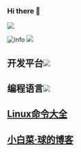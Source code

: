 ### Hi there 👋

<!--
**Github-xingqiu/Github-xingqiu** is a ✨ _special_ ✨ repository because its `README.md` (this file) appears on your GitHub profile.

Here are some ideas to get you started:

- 🔭 I’m currently working on ...
- 🌱 I’m currently learning ...
- 👯 I’m looking to collaborate on ...
- 🤔 I’m looking for help with ...
- 💬 Ask me about ...
- 📫 How to reach me: ...
- 😄 Pronouns: ...
- ⚡ Fun fact: ...
-->

![](http://antzuhl.cn:4000/get/@Github-xingqiu.readme)

![info](https://github-readme-stats.vercel.app/api?username=Github-xingqiu&show_icons=true&count_private=true&hide=prs&theme=default_repocard)
![](https://visitor-badge.glitch.me/badge?page_id=Github-xingqiu.readme)


## 开发平台[![](https://img.shields.io/badge/OS-Arch%20Linux-33aadd?style=flat-square&logo=arch-linux&logoColor=ffffff)](https://www.archlinux.org/)

## 编程语言[![](https://img.shields.io/badge/-cplusplus-007396?style=flat-square&logo=cplusplus&logoColor=ffffff)](http://www.cplusplus.com/)

## [Linux命令大全](https://man.linuxde.net/)

## [小白菜·球的博客](https://www.cnblogs.com/xingqiu/)
